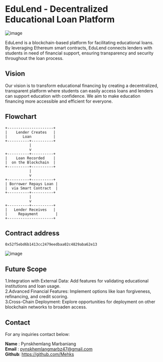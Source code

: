 # EduLend - Decentralized Educational Loan Platform



![image](https://github.com/user-attachments/assets/3e2f692d-bd14-4253-819d-a407f0e2f613)


EduLend is a blockchain-based platform for facilitating educational loans. By leveraging Ethereum smart contracts, EduLend connects lenders with students in need of financial support, ensuring transparency and security throughout the loan process.

## Vision

Our vision is to transform educational financing by creating a decentralized, transparent platform where students can easily access loans and lenders can support education with confidence. We aim to make education financing more accessible and efficient for everyone.

## Flowchart
```
+---------------------+
|    Lender Creates   |
|       Loan          |
+----------+----------+
           |
           v
+----------+----------+
|    Loan Recorded    |
|  on the Blockchain  |
+----------+----------+
           |
           v
+----------+----------+
| Borrower Repays Loan |
|  via Smart Contract  |
+----------+----------+
           |
           v
+----------+----------+
|   Lender Receives   |
|     Repayment        |
+---------------------+
```

## Contract address
```
0x52f5ebd6b1413cc2479eedbaa02c4829aba62e13
```


![image](https://github.com/user-attachments/assets/f1d23fc6-423c-4309-8572-95c22e350642)


## Future Scope

1.Integration with External Data: Add features for validating educational institutions and loan usage.                                     
2.Advanced Financial Features: Implement options like loan forgiveness, refinancing, and credit scoring.                                                
3.Cross-Chain Deployment: Explore opportunities for deployment on other blockchain networks to broaden access.                                              

## Contact

For any inquiries contact below: 
                                                                          
**Name** : Pynskhemlang Marbaniang                                                          
**Email** : pynskhemlangmarbz47@gmail.com                                            
**Github**: https://github.com/Mehks                                                       

